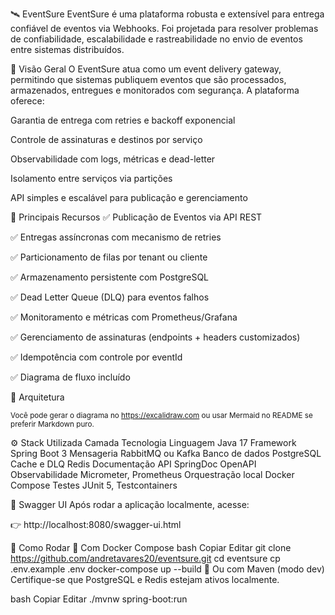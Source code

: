 🛰️ EventSure
EventSure é uma plataforma robusta e extensível para entrega confiável de eventos via Webhooks. Foi projetada para resolver problemas de confiabilidade, escalabilidade e rastreabilidade no envio de eventos entre sistemas distribuídos.

🚀 Visão Geral
O EventSure atua como um event delivery gateway, permitindo que sistemas publiquem eventos que são processados, armazenados, entregues e monitorados com segurança. A plataforma oferece:

Garantia de entrega com retries e backoff exponencial

Controle de assinaturas e destinos por serviço

Observabilidade com logs, métricas e dead-letter

Isolamento entre serviços via partições

API simples e escalável para publicação e gerenciamento

🧩 Principais Recursos
✅ Publicação de Eventos via API REST

✅ Entregas assíncronas com mecanismo de retries

✅ Particionamento de filas por tenant ou cliente

✅ Armazenamento persistente com PostgreSQL

✅ Dead Letter Queue (DLQ) para eventos falhos

✅ Monitoramento e métricas com Prometheus/Grafana

✅ Gerenciamento de assinaturas (endpoints + headers customizados)

✅ Idempotência com controle por eventId

✅ Diagrama de fluxo incluído

🧱 Arquitetura

<sub>Você pode gerar o diagrama no https://excalidraw.com ou usar Mermaid no README se preferir Markdown puro.</sub>

⚙️ Stack Utilizada
Camada	Tecnologia
Linguagem	Java 17
Framework	Spring Boot 3
Mensageria	RabbitMQ ou Kafka
Banco de dados	PostgreSQL
Cache e DLQ	Redis
Documentação API	SpringDoc OpenAPI
Observabilidade	Micrometer, Prometheus
Orquestração local	Docker Compose
Testes	JUnit 5, Testcontainers

🔎 Swagger UI
Após rodar a aplicação localmente, acesse:

👉 http://localhost:8080/swagger-ui.html

🧪 Como Rodar
🔹 Com Docker Compose
bash
Copiar
Editar
git clone https://github.com/andretavares20/eventsure.git
cd eventsure
cp .env.example .env
docker-compose up --build
🔹 Ou com Maven (modo dev)
Certifique-se que PostgreSQL e Redis estejam ativos localmente.

bash
Copiar
Editar
./mvnw spring-boot:run
